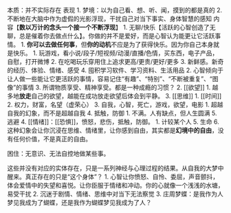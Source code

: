 本质：并不实际存在
表现
	1. 梦境：以为自己看、想、听、闻，摸到的都是真的
	2. 不断地在大脑中作为虚假的光影浮现，干扰自己对当下事实、身体智慧的感知
内容【**数以万计的念头一个接一个不断浮现**】
	1. 无聊/快乐【活跃的心智创造了无聊，总是催着你去做点什么】。你做的并不是爱好，而是心智认为能更让它活跃事情。
		1. **你可以去做任何事**，但**你的动机**不应是为了获得快乐。因为你自己本身就是快乐。
			1. 玩游戏，看小说/段子/短视频/动漫/直播/色情，买东西，电子产品，自慰，打开微博
			2. 在吃喝玩乐穿用住上追求更高/更贵/更好/更多
			3. 新鲜感。新奇的经历、体验、情绪、感受
			4. 囤积学习软件、学习资料、生活用品
		2. 心智倾向于让人做一些能让它更活跃的事情，容易记住“有趣”、“特别”、“不断被重复”、“图像”的事情
		3. 所谓物质享受、精神享受。都是一种成瘾的习惯？
	2. [[欲望]] 
		1. 越多地**放走**自己的欲望，越能在成功放走欲望后体会到平静。
	3. [[思维]] 
		1. [[时间]] 
		2. 权力，财富，名望（虚荣心）
		3. 自我，心智，死亡，游戏，欲望，电影
			1. 超越自我的幻象，而不是超越自我
		4. 抵触，防御
			1. 不满。人有缺点，但人生圆满
		5. 逃避
	4. [[情绪]]：[[恐惧]]，愤怒，悲伤，抵触，防御。
		1. 计较某个人
	5. 生命
	6. 这种幻象会让你沉浸在思维、情绪里，让你感到自由，其实都是**幻境中的自由**，没有任何价值，不是真正的自由。

困住：无意识、无法自控地做某些事。

这些并没有对应的实体存在，只是一系列神经与心理过程的结果。从自我的大梦中醒来。真正存在的只是“这个身体”？
	1. 心智让你愤怒、自怜、委屈，声音颤抖，体会爱情中的失望和喜悦。让你臣服于情绪和冲动。你的心就像一个浅浅的水塘，易受干扰
	2. 沉迷于剧情、情绪、思维中对当下无法察觉
	3. 庄周梦蝶：是我作为人梦见我成为了蝴蝶，还是我作为蝴蝶梦见我成为了人？